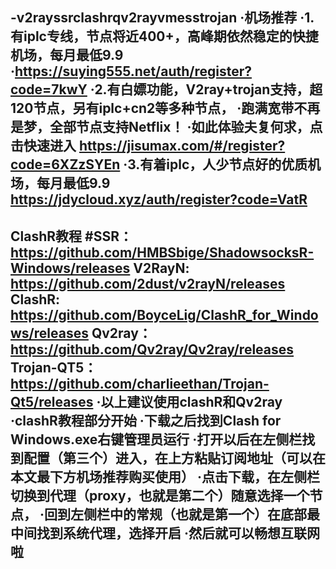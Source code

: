   -v2rayssrclashrqv2rayvmesstrojan
  ·机场推荐
  ·1.有iplc专线，节点将近400+，高峰期依然稳定的快捷机场，每月最低9.9
  ·https://suying555.net/auth/register?code=7kwY
  ·2.有白嫖功能，V2ray+trojan支持，超120节点，另有iplc+cn2等多种节点，
  ·跑满宽带不再是梦，全部节点支持Netflix！
  ·如此体验夫复何求，点击快速进入 https://jisumax.com/#/register?code=6XZzSYEn
  ·3.有着iplc，人少节点好的优质机场，每月最低9.9 https://jdycloud.xyz/auth/register?code=VatR
----------------------------------------------------------------------------

  ClashR教程
  #SSR： https://github.com/HMBSbige/ShadowsocksR-Windows/releases
  V2RayN: https://github.com/2dust/v2rayN/releases
  ClashR: https://github.com/BoyceLig/ClashR_for_Windows/releases
  Qv2ray： https://github.com/Qv2ray/Qv2ray/releases
  Trojan-QT5：https://github.com/charlieethan/Trojan-Qt5/releases
  ·以上建议使用clashR和Qv2ray
  ·clashR教程部分开始
  ·下载之后找到Clash for Windows.exe右键管理员运行
  ·打开以后在左侧栏找到配置（第三个）进入，在上方粘贴订阅地址（可以在本文最下方机场推荐购买使用）
  ·点击下载，在左侧栏切换到代理（proxy，也就是第二个）随意选择一个节点，
  ·回到左侧栏中的常规（也就是第一个）在底部最中间找到系统代理，选择开启
  ·然后就可以畅想互联网啦
--------------------------------------------------------------------
